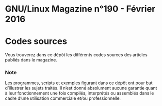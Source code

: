 # GNU/Linux Magazine n°190 - Février 2016

# Codes sources
Vous trouverez dans ce dépôt les différents codes sources des articles publiés dans le magazine.

### Note
Les programmes, scripts et exemples figurant dans ce dépôt ont pour but
d’illustrer les sujets traités. Il n’est donné absolument aucune garantie quant à
leur fonctionnement une fois compilés, interprétés ou assemblés dans le cadre
d’une utilisation commerciale et/ou professionnelle.
